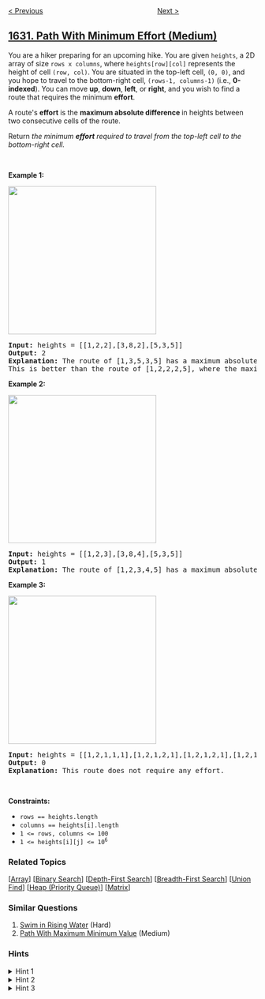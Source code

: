 <!--|This file generated by command(leetcode description); DO NOT EDIT.    |-->
<!--+----------------------------------------------------------------------+-->
<!--|@author    awesee <openset.wang@gmail.com>                           |-->
<!--|@link      https://github.com/awesee                                 |-->
<!--|@home      https://github.com/awesee/leetcode                        |-->
<!--+----------------------------------------------------------------------+-->

[< Previous](../arithmetic-subarrays "Arithmetic Subarrays")
　　　　　　　　　　　　　　　　
[Next >](../rank-transform-of-a-matrix "Rank Transform of a Matrix")

## [1631. Path With Minimum Effort (Medium)](https://leetcode.com/problems/path-with-minimum-effort "最小体力消耗路径")

<p>You are a hiker preparing for an upcoming hike. You are given <code>heights</code>, a 2D array of size <code>rows x columns</code>, where <code>heights[row][col]</code> represents the height of cell <code>(row, col)</code>. You are situated in the top-left cell, <code>(0, 0)</code>, and you hope to travel to the bottom-right cell, <code>(rows-1, columns-1)</code> (i.e.,&nbsp;<strong>0-indexed</strong>). You can move <strong>up</strong>, <strong>down</strong>, <strong>left</strong>, or <strong>right</strong>, and you wish to find a route that requires the minimum <strong>effort</strong>.</p>

<p>A route&#39;s <strong>effort</strong> is the <strong>maximum absolute difference</strong><strong> </strong>in heights between two consecutive cells of the route.</p>

<p>Return <em>the minimum <strong>effort</strong> required to travel from the top-left cell to the bottom-right cell.</em></p>

<p>&nbsp;</p>
<p><strong>Example 1:</strong></p>

<p><img alt="" src="https://assets.leetcode.com/uploads/2020/10/04/ex1.png" style="width: 300px; height: 300px;" /></p>

<pre>
<strong>Input:</strong> heights = [[1,2,2],[3,8,2],[5,3,5]]
<strong>Output:</strong> 2
<strong>Explanation:</strong> The route of [1,3,5,3,5] has a maximum absolute difference of 2 in consecutive cells.
This is better than the route of [1,2,2,2,5], where the maximum absolute difference is 3.
</pre>

<p><strong>Example 2:</strong></p>

<p><img alt="" src="https://assets.leetcode.com/uploads/2020/10/04/ex2.png" style="width: 300px; height: 300px;" /></p>

<pre>
<strong>Input:</strong> heights = [[1,2,3],[3,8,4],[5,3,5]]
<strong>Output:</strong> 1
<strong>Explanation:</strong> The route of [1,2,3,4,5] has a maximum absolute difference of 1 in consecutive cells, which is better than route [1,3,5,3,5].
</pre>

<p><strong>Example 3:</strong></p>
<img alt="" src="https://assets.leetcode.com/uploads/2020/10/04/ex3.png" style="width: 300px; height: 300px;" />
<pre>
<strong>Input:</strong> heights = [[1,2,1,1,1],[1,2,1,2,1],[1,2,1,2,1],[1,2,1,2,1],[1,1,1,2,1]]
<strong>Output:</strong> 0
<strong>Explanation:</strong> This route does not require any effort.
</pre>

<p>&nbsp;</p>
<p><strong>Constraints:</strong></p>

<ul>
	<li><code>rows == heights.length</code></li>
	<li><code>columns == heights[i].length</code></li>
	<li><code>1 &lt;= rows, columns &lt;= 100</code></li>
	<li><code>1 &lt;= heights[i][j] &lt;= 10<sup>6</sup></code></li>
</ul>

### Related Topics
  [[Array](../../tag/array/README.md)]
  [[Binary Search](../../tag/binary-search/README.md)]
  [[Depth-First Search](../../tag/depth-first-search/README.md)]
  [[Breadth-First Search](../../tag/breadth-first-search/README.md)]
  [[Union Find](../../tag/union-find/README.md)]
  [[Heap (Priority Queue)](../../tag/heap-priority-queue/README.md)]
  [[Matrix](../../tag/matrix/README.md)]

### Similar Questions
  1. [Swim in Rising Water](../swim-in-rising-water) (Hard)
  1. [Path With Maximum Minimum Value](../path-with-maximum-minimum-value) (Medium)

### Hints
<details>
<summary>Hint 1</summary>
Consider the grid as a graph, where adjacent cells have an edge with cost of the difference between the cells.
</details>

<details>
<summary>Hint 2</summary>
If you are given threshold k, check if it is possible to go from (0, 0) to (n-1, m-1) using only edges of ≤ k cost.
</details>

<details>
<summary>Hint 3</summary>
Binary search the k value.
</details>
